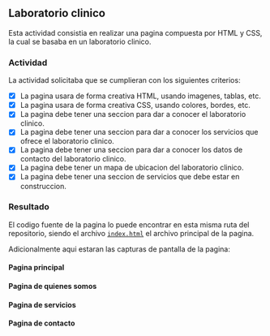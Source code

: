 ## Laboratorio clinico

Esta actividad consistia en realizar una pagina compuesta por HTML y CSS, la cual se basaba en un laboratorio clinico.

### Actividad

La actividad solicitaba que se cumplieran con los siguientes criterios:

- [x] La pagina usara de forma creativa HTML, usando imagenes, tablas, etc.
- [x] La pagina usara de forma creativa CSS, usando colores, bordes, etc.
- [x] La pagina debe tener una seccion para dar a conocer el laboratorio clinico.
- [x] La pagina debe tener una seccion para dar a conocer los servicios que ofrece el laboratorio clinico.
- [x] La pagina debe tener una seccion para dar a conocer los datos de contacto del laboratorio clinico.
- [x] La pagina debe tener un mapa de ubicacion del laboratorio clinico.
- [x] La pagina debe tener una seccion de servicios que debe estar en construccion.

### Resultado

El codigo fuente de la pagina lo puede encontrar en esta misma ruta del repositorio, siendo el archivo
[`index.html`](index.html) el archivo principal de la pagina.

Adicionalmente aqui estaran las capturas de pantalla de la pagina:

#### Pagina principal

#### Pagina de quienes somos

#### Pagina de servicios

#### Pagina de contacto
